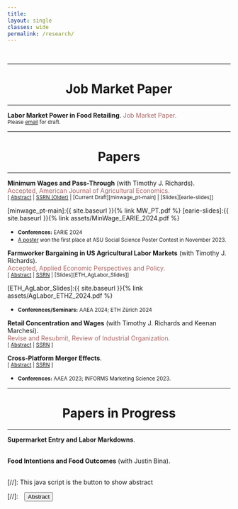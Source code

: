 ```yaml
---
title: 
layout: single
classes: wide
permalink: /research/
---
```

<br/> 

<!-- Google Tag Manager (noscript) -->
<noscript><iframe src="https://www.googletagmanager.com/ns.html?id=GTM-PNS829G"
height="0" width="0" style="display:none;visibility:hidden"></iframe></noscript>
<!-- End Google Tag Manager (noscript) -->

- - -
# <center> Job Market Paper </center>
- - -
**Labor Market Power in Food Retailing**. <span style="color:#AA6666">Job Market Paper.</span><br/>
<small>Please [email](paudeluj@gmail.com) for draft. </small>

<!-- <div id="monop_retail" style="display: none; text-align: justify; line-height: 1.2" ><small>

I study the extent and evolution of labor market power in the US food retailing sector by estimating the wedge between workers' marginal productivity and wage. Using data on a near universe of publicly trading American food retailers for the period 2004-2022, I first examine how concentration in labor markets moderates effects of state minimum wages on individual store's employment. On two proxies of labor market concentration---population density and number of establishments---I find that highly concentrated markets have more positive employment effects from minimum wages. Based on this model-free result, I hypothesize that labor oligopsony power enables food retailers in concentrated markets to maintain greater productivity-wage gaps, allowing them to absorb minimum wage increases by sacrificing some surplus while still expanding employment. To test this hypothesis, I implement a production function estimation strategy from IO literature which lets me estimate the labor markdowns or wage-productivity gaps, and understand how they differ by concentration levels. I then examine how these markdown estimates vary across years and along worker, firm, and market characteristics. 

</small><br><br/></div>

* <small> **Conferences/Seminars:** AEA-ASSA 2025; PhD-EVS 2024; ASU 2024; AAEA 2024   </small> -->


- - -

# <center> Papers </center>
- - -

**Minimum Wages and Pass-Through** (with Timothy J. Richards). <br/>
<span style="color:#AA6666">Accepted, American Journal of Agricultural Economics.</span> <br/>
<small>[ <a href="#/" onclick="visib('minwage_pt')">Abstract</a> | [SSRN (Older)](https://papers.ssrn.com/sol3/papers.cfm?abstract_id=4833510) | [Current Draft][minwage_pt-main] | [Slides][earie-slides]]</small>

<div id="minwage_pt" style="display: none; text-align: justify; line-height: 1.2" ><small>
  
Retail food prices rose dramatically in late 2021. Some argue that this “food price inflation” was due to “greedflation” or firms increasing downstream prices simply because they can. In this study, we investigate the sources of “overshifting” store-level cost shocks into downstream prices, or the apparent ability of retailers to pass along price increases that are proportionately larger than increases in cost. We use exogenous changes in minimum wages as our setting, and study how food retailers pass increases
in labor costs along to consumers in the form of higher food prices. We derive a new theoretical model of retail price pass-through, and show that demand curvature, market power, and consumer search behavior each likely affect observed rates of retail price pass-through. Our structural analysis shows that, after controlling for the primary determinants of wage pass-through, market power and demand curvature explain much of the variation in cost pass-through, although general price inflation has an important
role in accentuating the rate of minimum-wage pass-through. Our findings have important implications for minimum wage policy, and for understanding the role of cost shocks in food price inflation.

</small><br><br/></div>

[minwage_pt-main]:{{ site.baseurl }}{% link MW_PT.pdf %}
[earie-slides]:{{ site.baseurl }}{% link assets/MinWage_EARIE_2024.pdf %}

* <small> **Conferences:** EARIE 2024 </small>
* <small> [A poster](https://issr.asu.edu/Fall_2023_Winners) won the first place at ASU Social Science Poster Contest in November 2023.</small>
  
**Farmworker Bargaining in US Agricultural Labor Markets** (with Timothy J. Richards). <br/>
<span style="color:#AA6666">Accepted, Applied Economic Perspectives and Policy.</span> <br/>
<small>[ <a href="#/" onclick="visib('monop_ag')">Abstract</a> | [SSRN](https://papers.ssrn.com/sol3/papers.cfm?abstract_id=4954851) | [Slides][ETH_AgLabor_Slides]] </small>

<div id="monop_ag" style="display: none; text-align: justify; line-height: 1.2" ><small>

''Superstar firms'' can be large and successful without necessarily exploiting market power over labor markets (Autor et al. 2020). In this paper, we examine this idea in an agricultural labor market setting by studying the empirical relationship between employment surplus, which is essentially the excess of a worker's value marginal product over their wage, and wages. We use a model of search, match, and bargaining that explains how the surplus from worker's productivity is split between workers and employers. Our estimates show that workers' mean productivity is $8.67 per hour, and they receive 24.2% of employment surplus, but both exhibit substantial heterogeneity over workers. Heterogeneity in productivity and bargaining power suggests that workers who are able to generate ''a bigger pie'', may also earn a larger share of it. Consistent with this notion, our analysis shows a robust positive elasticity of surplus with observed wages, implying that agricultural firms gain more (surplus) by paying their workers higher wages and not necessarily through exploitation or ``winner-take-all'' strategy. 

</small><br><br/></div>
[ETH_AgLabor_Slides]:{{ site.baseurl }}{% link assets/AgLabor_ETHZ_2024.pdf %}


* <small> **Conferences/Seminars:** AAEA 2024; ETH Zürich 2024 </small>

**Retail Concentration and Wages** (with Timothy J. Richards and Keenan Marchesi). <br/>
<span style="color:#AA6666">Revise and Resubmit, Review of Industrial Organization.</span> <br/>
<small>[ <a href="#/" onclick="visib('concen_wages')">Abstract</a> | [SSRN](https://papers.ssrn.com/sol3/papers.cfm?abstract_id=4815715) ] </small>

<div id="concen_wages" style="display: none; text-align: justify; line-height: 1.2" ><small>

 Antitrust policy in the U.S. now explicitly includes labor-market outcomes as measures of interest when considering the potential anticompetitive effects of mergers or acquisitions. Concentration in the food retailing industry is of particular concern due to several recent high-profile mergers, and a troubling increase in concentration at the national and local levels. We study this problem using both causal reduced-form models and a structural model of search, match, and bargaining. Our reduced-form models show no relationship between concentration and wages, but our structural model finds that concentration is associated with substantial wage suppression.

</small><br><br/></div>

**Cross-Platform Merger Effects**. <br/>
<small>[ <a href="#/" onclick="visib('platforms_mergers')">Abstract</a> | [SSRN](https://papers.ssrn.com/sol3/papers.cfm?abstract_id=4976777) ] </small>

<div id="platforms_mergers" style="display: none; text-align: justify; line-height: 1.2" ><small>

 Mergers and acquisitions tend to affect the prices and varieties offered by the merging firms. However, most of the existing research considers mergers between firms that interact on the same platform, such as between two online firms, or two firms on the same physical platform. To our knowledge, there is no empirical research on the price effects of integration across different platforms. Such cross-platform mergers likely have substantially different impacts on prices because indirect network effects are much weaker for physical firms than those that interact in low-cost environments having long-tail effects due to lower search costs and fewer constraints on physical inventory. We investigate this problem by analyzing the effects of an acquisition of a national grocery chain by a large online retailer in the United States. Our study differs from prior studies on mergers and acquisitions as the incentives to merge involve not
only the usual market power and efficiency arguments, but accessing stronger, indirect network externalities as well. Because the decision to merge is endogenous, identifying merger effects is empirically difficult. We use a doubly-robust causal inference method
to address this problem, and we find an evidence of a decrease in price levels in 8 out of 10 treated markets.

</small><br><br/></div>

* <small> **Conferences:** AAEA 2023; INFORMS Marketing Science 2023. </small>

- - -
# <center> Papers in Progress </center>
- - -
**Supermarket Entry and Labor Markdowns**.
<br><br/>

**Food Intentions and Food Outcomes** (with Justin Bina). 
<br><br/>


[//]: This java script is the button to show abstract
<script>
 function visib(id) {
  var x = document.getElementById(id);
  if (x.style.display === "block") {
    x.style.display = "none";
  } else {
    x.style.display = "block";
  }
}
</script>

[//]:&emsp;<button onclick="visib('polariz')" class="btn btn--inverse btn--small">Abstract</button>
